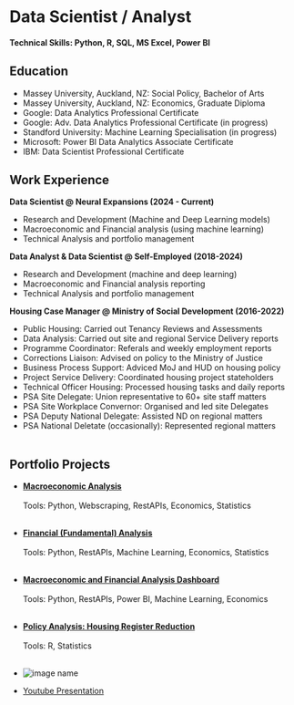 # Data Scientist / Analyst
#### Technical Skills: Python, R, SQL, MS Excel, Power BI

## Education
- Massey University, Auckland, NZ: Social Policy, Bachelor of Arts
- Massey University, Auckland, NZ: Economics, Graduate Diploma
- Google: Data Analytics Professional Certificate
- Google: Adv. Data Analytics Professional Certificate (in progress)
- Standford University: Machine Learning Specialisation (in progress)
- Microsoft: Power BI Data Analytics Associate Certificate
- IBM: Data Scientist Professional Certificate

## Work Experience
**Data Scientist @ Neural Expansions (2024 - Current)**
- Research and Development (Machine and Deep Learning models)
- Macroeconomic and Financial analysis (using machine learning)
- Technical Analysis and portfolio management

**Data Analyst & Data Scientist @ Self-Employed (2018-2024)**
- Research and Development (machine and deep learning)
- Macroeconomic and Financial analysis reporting
- Technical Analysis and portfolio management

**Housing Case Manager @ Ministry of Social Development (2016-2022)**
- Public Housing: Carried out Tenancy Reviews and Assessments
- Data Analysis: Carried out site and regional Service Delivery reports
- Programme Coordinator: Referals and weekly employment reports
- Corrections Liaison: Advised on policy to the Ministry of Justice
- Business Process Support: Adviced MoJ and HUD on housing policy
- Project Service Delivery: Coordinated housing project stateholders
- Technical Officer Housing: Processed housing tasks and daily reports
- PSA Site Delegate: Union representative to 60+ site staff matters
- PSA Site Workplace Convernor: Organised and led site Delegates
- PSA Deputy National Delegate: Assisted ND on regional matters
- PSA National Deletate (occasionally): Represented regional matters<br><br>

## Portfolio Projects
- **[Macroeconomic Analysis](https://carlosperalta2049.github.io/Project1)** <br><br>
Tools: Python, Webscraping, RestAPIs, Economics, Statistics<br><br>

- **[Financial (Fundamental) Analysis](Link)** <br><br>
Tools: Python, RestAPIs, Machine Learning, Economics, Statistics<br><br>
  
- **[Macroeconomic and Financial Analysis Dashboard]()** <br><br>
Tools: Python, RestAPIs, Power BI, Machine Learning, Economics<br><br>
  
- **[Policy Analysis: Housing Register Reduction]()** <br><br>
Tools: R, Statistics<br><br>
  
- ![image name](image.jpg)
- [Youtube Presentation](https://www.youtube.com/link)
